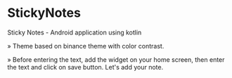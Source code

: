 # StickyNotes
Sticky Notes - Android application using kotlin

» Theme based on binance theme with color contrast.

» Before entering the text, add the widget on your home screen, then enter the text and click on save button. Let's add your note.
